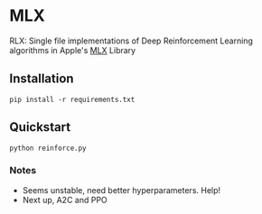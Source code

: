 
# MLX

RLX: Single file implementations of Deep Reinforcement Learning algorithms in Apple's [MLX](https://github.com/ml-explore/mlx) Library 


## Installation
```
pip install -r requirements.txt
```

## Quickstart
```
python reinforce.py
```

### Notes
- Seems unstable, need better hyperparameters. Help!
- Next up, A2C and PPO
